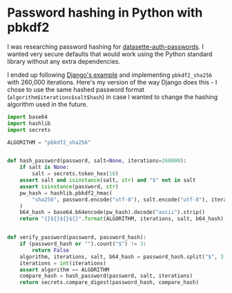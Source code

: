 # Password hashing in Python with pbkdf2

I was researching password hashing for [datasette-auth-passwords](https://github.com/simonw/datasette-auth-passwords). I wanted very secure defaults that would work using the Python standard library without any extra dependencies.

I ended up following [Django's example](https://github.com/django/django/blob/136ec9b62bd0b105f281218d7cad54b7db7a4bab/django/contrib/auth/hashers.py#L247) and implementing `pbkdf2_sha256` with 260,000 iterations. Here's my version of the way Django does this - I chose to use the same hashed password format (`algorithm$iterations$salt$hash`) in case I wanted to change the hashing algorithm used in the future.

```python
import base64
import hashlib
import secrets

ALGORITHM = "pbkdf2_sha256"


def hash_password(password, salt=None, iterations=260000):
    if salt is None:
        salt = secrets.token_hex(16)
    assert salt and isinstance(salt, str) and "$" not in salt
    assert isinstance(password, str)
    pw_hash = hashlib.pbkdf2_hmac(
        "sha256", password.encode("utf-8"), salt.encode("utf-8"), iterations
    )
    b64_hash = base64.b64encode(pw_hash).decode("ascii").strip()
    return "{}${}${}${}".format(ALGORITHM, iterations, salt, b64_hash)


def verify_password(password, password_hash):
    if (password_hash or "").count("$") != 3:
        return False
    algorithm, iterations, salt, b64_hash = password_hash.split("$", 3)
    iterations = int(iterations)
    assert algorithm == ALGORITHM
    compare_hash = hash_password(password, salt, iterations)
    return secrets.compare_digest(password_hash, compare_hash)
```
